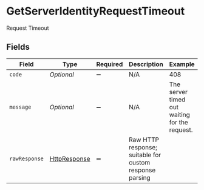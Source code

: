 # GetServerIdentityRequestTimeout

Request Timeout


## Fields

| Field                                                                                                                         | Type                                                                                                                          | Required                                                                                                                      | Description                                                                                                                   | Example                                                                                                                       |
| ----------------------------------------------------------------------------------------------------------------------------- | ----------------------------------------------------------------------------------------------------------------------------- | ----------------------------------------------------------------------------------------------------------------------------- | ----------------------------------------------------------------------------------------------------------------------------- | ----------------------------------------------------------------------------------------------------------------------------- |
| `code`                                                                                                                        | *Optional<Long>*                                                                                                              | :heavy_minus_sign:                                                                                                            | N/A                                                                                                                           | 408                                                                                                                           |
| `message`                                                                                                                     | *Optional<String>*                                                                                                            | :heavy_minus_sign:                                                                                                            | N/A                                                                                                                           | The server timed out waiting for the request.                                                                                 |
| `rawResponse`                                                                                                                 | [HttpResponse<InputStream>](https://docs.oracle.com/en/java/javase/11/docs/api/java.net.http/java/net/http/HttpResponse.html) | :heavy_minus_sign:                                                                                                            | Raw HTTP response; suitable for custom response parsing                                                                       |                                                                                                                               |